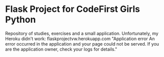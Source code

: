 # Flask Project for CodeFirst Girls Python
Repository of studies, exercises and a small application. 
Unfortunately, my Heroku didn't work: flaskprojectvw.herokuapp.com
"Application error
An error occurred in the application and your page could not be served. If you are the application owner, check your logs for details."
